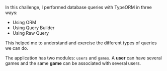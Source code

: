 In this challenge, I performed database queries with TypeORM in three ways:

- Using ORM
- Using Query Builder
- Using Raw Query

This helped me to understand and exercise the different types of queries we can do.

The application has two modules: `users` and `games`. A **user** can have several games and the same **game** can be associated with several users.
